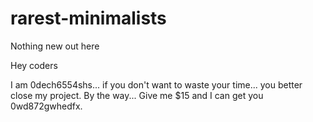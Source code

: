 # rarest-minimalists
Nothing new out here

Hey coders

I am 0dech6554shs... if you don't want to waste your time... you better close my project.
By the way... Give me $15 and I can get you 0wd872gwhedfx.
